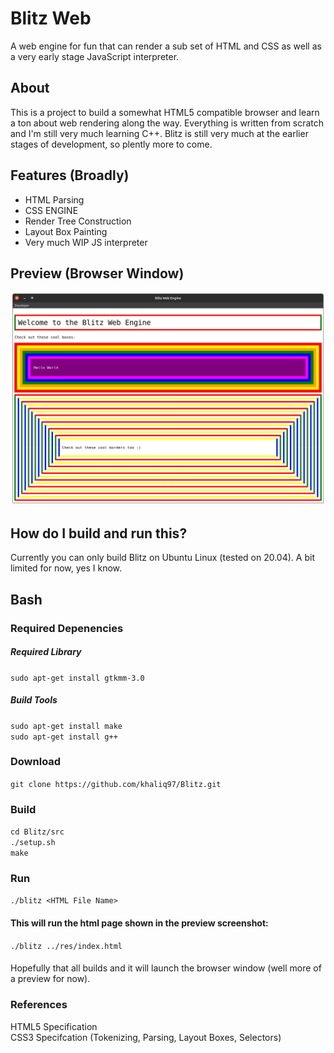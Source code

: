 # Blitz Web
A web engine for fun that can render a sub set of HTML and CSS as well as a very early stage JavaScript interpreter.

## About
This is a project to build a somewhat HTML5 compatible browser and learn a ton about web rendering along the way. Everything is written from scratch and I'm still very much learning C++. Blitz is still very much at the earlier stages of development, so plently more to come.

## Features (Broadly)
* HTML Parsing
* CSS ENGINE
* Render Tree Construction
* Layout Box Painting
* Very much WIP JS interpreter

## Preview (Browser Window)

![A preview of the Blitz browser window](https://github.com/khaliq97/Blitz/blob/master/screenshots/1.png?raw=true)


## How do I build and run this?

Currently you can only build Blitz on Ubuntu Linux (tested on 20.04). A bit limited for now, yes I know.

## Bash
### Required Depenencies
##### Required Library
```sudo apt-get install gtkmm-3.0```
##### Build Tools
```sudo apt-get install make```
<br/>
```sudo apt-get install g++```
</br>

### Download
```git clone https://github.com/khaliq97/Blitz.git```

### Build
```cd Blitz/src```
<br/>
```./setup.sh```
<br/>
```make```
### Run
```./blitz <HTML File Name>```
#### This will run the html page shown in the preview screenshot:
```./blitz ../res/index.html```
#### 


Hopefully that all builds and it will launch the browser window (well more of a preview for now). 

### References
HTML5 Specification
<br/>
CSS3 Specifcation (Tokenizing, Parsing, Layout Boxes, Selectors)
